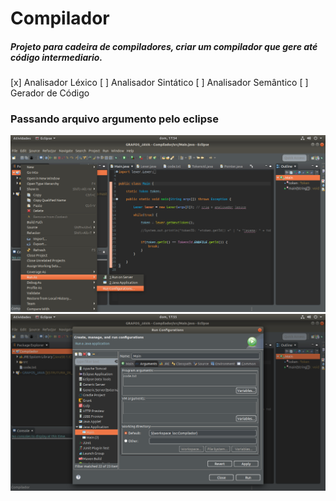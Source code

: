 # Compilador
##### Projeto para cadeira de compiladores, criar um compilador que gere até código intermediario.
 [x] Analisador Léxico
 [ ] Analisador Sintático
 [ ] Analisador Semântico
 [ ] Gerador de Código

### Passando arquivo argumento pelo eclipse

![alt text](/img/parte1.png "Parte 1")
![alt text](/img/parte2.png "Parte 2")

